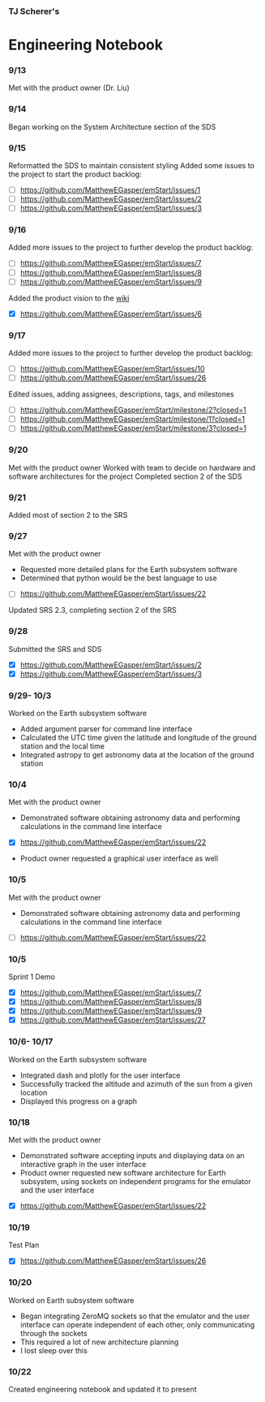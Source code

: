 ### TJ Scherer's
# Engineering Notebook

### 9/13
Met with the product owner (Dr. Liu)

### 9/14
Began working on the System Architecture section of the SDS

### 9/15
Reformatted the SDS to maintain consistent styling
Added some issues to the project to start the product backlog:
- [ ] https://github.com/MatthewEGasper/emStart/issues/1
- [ ] https://github.com/MatthewEGasper/emStart/issues/2
- [ ] https://github.com/MatthewEGasper/emStart/issues/3

### 9/16
Added more issues to the project to further develop the product backlog:
- [ ] https://github.com/MatthewEGasper/emStart/issues/7
- [ ] https://github.com/MatthewEGasper/emStart/issues/8
- [ ] https://github.com/MatthewEGasper/emStart/issues/9

Added the product vision to the [wiki](https://github.com/MatthewEGasper/emStart-Senior-Design/wiki)
- [x] https://github.com/MatthewEGasper/emStart/issues/6

### 9/17
Added more issues to the project to further develop the product backlog:
- [ ] https://github.com/MatthewEGasper/emStart/issues/10
- [ ] https://github.com/MatthewEGasper/emStart/issues/26

Edited issues, adding assignees, descriptions, tags, and milestones
- [ ] https://github.com/MatthewEGasper/emStart/milestone/2?closed=1
- [ ] https://github.com/MatthewEGasper/emStart/milestone/1?closed=1
- [ ] https://github.com/MatthewEGasper/emStart/milestone/3?closed=1

### 9/20
Met with the product owner
Worked with team to decide on hardware and software architectures for the project
Completed section 2 of the SDS

### 9/21
Added most of section 2 to the SRS

### 9/27
Met with the product owner
- Requested more detailed plans for the Earth subsystem software
- Determined that python would be the best language to use
- [ ] https://github.com/MatthewEGasper/emStart/issues/22

Updated SRS 2.3, completing section 2 of the SRS

### 9/28
Submitted the SRS and SDS
- [x] https://github.com/MatthewEGasper/emStart/issues/2
- [x] https://github.com/MatthewEGasper/emStart/issues/3

### 9/29- 10/3
Worked on the Earth subsystem software
- Added argument parser for command line interface
- Calculated the UTC time given the latitude and longitude of the ground station and the local time
- Integrated astropy to get astronomy data at the location of the ground station

### 10/4
Met with the product owner
- Demonstrated software obtaining astronomy data and performing calculations in the command line interface
- [x] https://github.com/MatthewEGasper/emStart/issues/22
- Product owner requested a graphical user interface as well

### 10/5
Met with the product owner
- Demonstrated software obtaining astronomy data and performing calculations in the command line interface
- [ ] https://github.com/MatthewEGasper/emStart/issues/22

### 10/5
Sprint 1 Demo
- [x] https://github.com/MatthewEGasper/emStart/issues/7
- [x] https://github.com/MatthewEGasper/emStart/issues/8
- [x] https://github.com/MatthewEGasper/emStart/issues/9
- [x] https://github.com/MatthewEGasper/emStart/issues/27

### 10/6- 10/17
Worked on the Earth subsystem software
- Integrated dash and plotly for the user interface
- Successfully tracked the altitude and azimuth of the sun from a given location
- Displayed this progress on a graph

### 10/18
Met with the product owner
- Demonstrated software accepting inputs and displaying data on an interactive graph in the user interface
- Product owner requested new software architecture for Earth subsystem, using sockets on independent programs for the emulator and the user interface
- [x] https://github.com/MatthewEGasper/emStart/issues/22

### 10/19
Test Plan
- [x] https://github.com/MatthewEGasper/emStart/issues/26

### 10/20
Worked on Earth subsystem software
- Began integrating ZeroMQ sockets so that the emulator and the user interface can operate independent of each other, only communicating through the sockets
- This required a lot of new architecture planning
- I lost sleep over this

### 10/22
Created engineering notebook and updated it to present